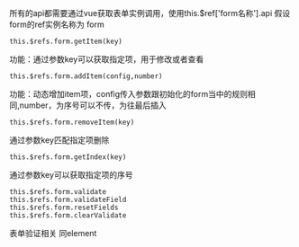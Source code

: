 所有的api都需要通过vue获取表单实例调用，使用this.$ref['form名称'].api
假设form的ref实例名称为 form
```
this.$refs.form.getItem(key)
```
功能：通过参数key可以获取指定项，用于修改或者查看
```
this.$refs.form.addItem(config,number)
```
功能：动态增加item项，config传入参数跟初始化的form当中的规则相同,number，为序号可以不传，为往最后插入
```
this.$refs.form.removeItem(key)
```
通过参数key匹配指定项删除
```
this.$refs.form.getIndex(key)
```
通过参数key可以获取指定项的序号

```
this.$refs.form.validate
this.$refs.form.validateField
this.$refs.form.resetFields
this.$refs.form.clearValidate
```
表单验证相关 同element

